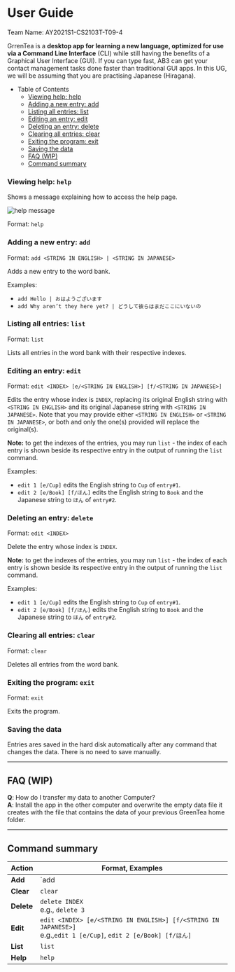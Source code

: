 # User Guide
Team Name: AY2021S1-CS2103T-T09-4

GrrenTea is a **desktop app for learning a new language, optimized for use via a Command Line Interface** (CLI) while still having the benefits of a Graphical User Interface (GUI). If you can type fast, AB3 can get your contact management tasks done faster than traditional GUI apps. In this UG, we will be assuming that you are practising Japanese (Hiragana).

- Table of Contents
  - [Viewing help: help](#viewing-help-help)
  - [Adding a new entry: add](#adding-a-new-entry-add)
  - [Listing all entries: list](#listing-all-entries-list)
  - [Editing an entry: edit](#editing-an-entry-edit)
  - [Deleting an entry: delete](#deleting-an-entry-delete)
  - [Clearing all entries: clear](#clearing-all-entries-clear)
  - [Exiting the program: exit](#exiting-the-program-exit)
  - [Saving the data](#saving-the-data)
  - [FAQ (WIP)](#faq-wip)
  - [Command summary](#command-summary)


### Viewing help: `help`

Shows a message explaining how to access the help page.

![help message](images/helpMessage.png)

Format: `help`

### Adding a new entry: `add`

Format: `add <STRING IN ENGLISH> | <STRING IN JAPANESE>`

Adds a new entry to the word bank.

Examples:

- `add Hello | おはようございます`
- `add Why aren’t they here yet? | どうして彼らはまだここにいないの`

### Listing all entries: `list`

Format: `list`

Lists all entries in the word bank with their respective indexes.

### Editing an entry: `edit`

Format: `edit <INDEX> [e/<STRING IN ENGLISH>] [f/<STRING IN JAPANESE>]`

Edits the entry whose index is `INDEX`, replacing its original English string with `<STRING IN ENGLISH>` and its original Japanese string with `<STRING IN JAPANESE>`. Note that you may provide either `<STRING IN ENGLISH>` or `<STRING IN JAPANESE>`, or both and only the one(s) provided will replace the original(s).

**Note:** to get the indexes of the entries, you may run `list` - the index of each entry is shown beside its respective entry in the output of running the `list` command.

Examples:

- `edit 1 [e/Cup]` edits the English string to `Cup` of `entry#1`.
- `edit 2 [e/Book] [f/ほん]` edits the English string to `Book` and the Japanese string to `ほん` of `entry#2`.

### Deleting an entry: `delete`

Format: `edit <INDEX>`

Delete the entry whose index is `INDEX`.

**Note:** to get the indexes of the entries, you may run `list` - the index of each entry is shown beside its respective entry in the output of running the `list` command.

Examples:

- `edit 1 [e/Cup]` edits the English string to `Cup` of `entry#1`.
- `edit 2 [e/Book] [f/ほん]` edits the English string to `Book` and the Japanese string to `ほん` of `entry#2`.

### Clearing all entries: `clear`

Format: `clear`

Deletes all entries from the word bank.

### Exiting the program: `exit`

Format: `exit`

Exits the program.

### Saving the data

Entries ares saved in the hard disk automatically after any command that changes the data. There is no need to save manually.

---

## FAQ (WIP)

**Q**: How do I transfer my data to another Computer?<br>
**A**: Install the app in the other computer and overwrite the empty data file it creates with the file that contains the data of your previous GreenTea home folder.

---

## Command summary

| Action     | Format, Examples                                                                                                      |
| ---------- | --------------------------------------------------------------------------------------------------------------------- |
| **Add**    | `add <STRING IN ENGLISH> | <STRING IN JAPANESE>` <br> e.g., `add Hello | おはようございます`                          |
| **Clear**  | `clear`                                                                                                               |
| **Delete** | `delete INDEX`<br> e.g., `delete 3`                                                                                   |
| **Edit**   | `edit <INDEX> [e/<STRING IN ENGLISH>] [f/<STRING IN JAPANESE>]`<br> e.g.,`edit 1 [e/Cup]`, `edit 2 [e/Book] [f/ほん]` |
| **List**   | `list`                                                                                                                |
| **Help**   | `help`                                                                                                                |
